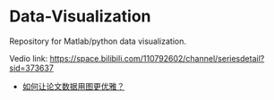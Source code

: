 # Data-Visualization

Repository for Matlab/python data visualization.

Vedio link: https://space.bilibili.com/110792602/channel/seriesdetail?sid=373637

- [如何让论文数据用图更优雅？]




[如何让论文数据用图更优雅？]:<matlab%20code/basic>

